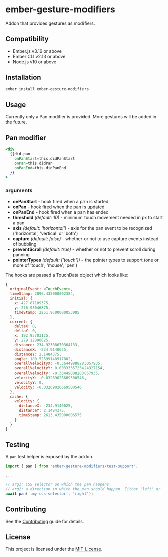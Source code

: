 ember-gesture-modifiers
==============================================================================

Addon that provides gestures as modifiers.

Compatibility
------------------------------------------------------------------------------

* Ember.js v3.16 or above
* Ember CLI v2.13 or above
* Node.js v10 or above


Installation
------------------------------------------------------------------------------

```
ember install ember-gesture-modifiers
```


Usage
------------------------------------------------------------------------------

Currently only a Pan modifier is provided. More gestures will be added in the future.

## Pan modifier
```handlebars
<div
  {{did-pan
    onPanStart=this.didPanStart
    onPan=this.didPan
    onPanEnd=this.didPanEnd
  }}
>
```

### arguments
 - **onPanStart** - hook fired when a pan is started
 - **onPan** - hook fired when the pan is updated
 - **onPanEnd** - hook fired when a pan has ended
 - **threshold** _(default: 10)_ - minimum touch movement needed in px to start a pan
 - **axis** _(default: 'horizontal')_ - axis for the pan event to be recognized ('horizontal', 'vertical' or 'both')
 - **capture** _(default: false)_ - whether or not to use capture events instead of bubbling
 - **preventScroll** _(default: true)_ - whether or not to prevent scroll during panning
 - **pointerTypes** _(default: ['touch'])_ - the pointer types to support (one or more of 'touch', 'mouse', 'pen')

The hooks are passed a TouchData object which looks like:
```javascript
{
  originalEvent: <TouchEvent>,
  timeStamp: 2896.435000002384,
  initial: {
    x: 427.87109375,
    y: 276.98046875,
    timeStamp: 2251.9500000053085
  },
  current: {
    deltaX: 0,
    deltaY: 0,
    x: 192.95703125,
    y: 279.12890625,
    distance: 234.92388670364133,
    distanceX: -234.9140625,
    distanceY: 2.1484375,
    angle: 180.52399148917002,
    overallVelocityX: -0.36449888283057935,
    overallVelocityY: 0.0033335725424327154,
    overallVelocity: -0.36449888283057935,
    velocityX: -0.03269026669500546,
    velocityY: 0,
    velocity: -0.03269026669500546
  },
  cache: {
    velocity: {
      distanceX: -234.9140625,
      distanceY: 2.1484375,
      timeStamp: 2613.435000006575
    }
  }
}
```

Testing
------------------------------------------------------------------------------
A `pan` test helper is exposed by the addon.

```javascript
import { pan } from 'ember-gesture-modifiers/test-support';

...

// arg1: CSS selector on which the pan happens
// arg2: a direction in which the pan should happen. Either 'left' or 'right'.
await pan('.my-css-selector', 'right');
```

Contributing
------------------------------------------------------------------------------

See the [Contributing](CONTRIBUTING.md) guide for details.


License
------------------------------------------------------------------------------

This project is licensed under the [MIT License](LICENSE.md).
